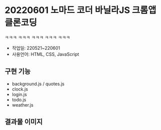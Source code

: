 # 20220601 노마드 코더 바닐라JS 크롬앱 클론코딩
ㅋㅋㅋ ㅋㅋㅋ ㅋㅋㅋ ㅋㅋㅋ  ㅋㅋㅋ
- 작업일: 220521~220601
- 사용언어: HTML, CSS, JavaScript
## 구현 기능
- background.js / quotes.js
- clock.js
- login.js
- todo.js
- weather.js
## 결과물 이미지
